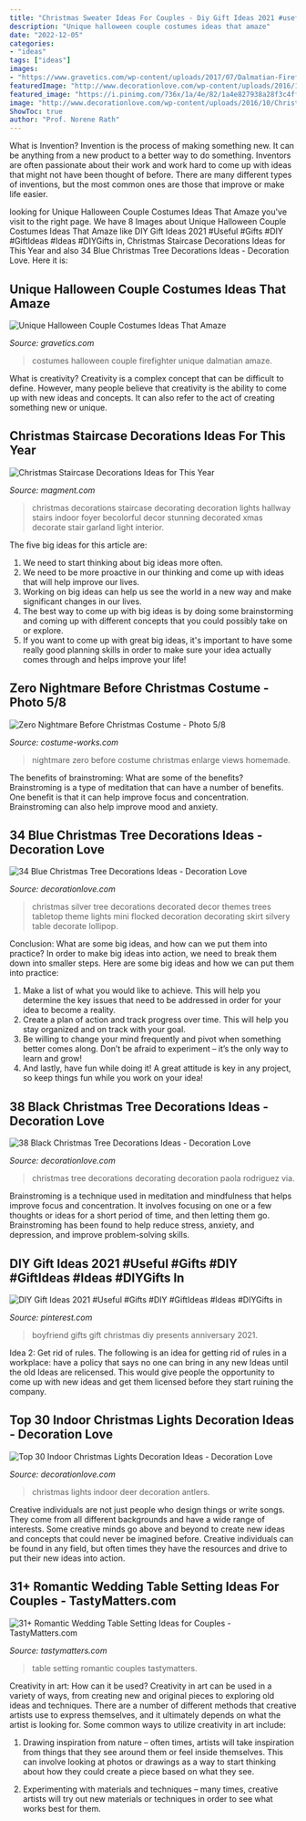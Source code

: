 ```yaml
---
title: "Christmas Sweater Ideas For Couples - Diy Gift Ideas 2021 #useful #gifts #diy #giftideas #ideas #diygifts In"
description: "Unique halloween couple costumes ideas that amaze"
date: "2022-12-05"
categories:
- "ideas"
tags: ["ideas"]
images:
- "https://www.gravetics.com/wp-content/uploads/2017/07/Dalmatian-Firefighter.jpg"
featuredImage: "http://www.decorationlove.com/wp-content/uploads/2016/10/Deer-Christmas-Lights-On-Antlers-1.jpg"
featured_image: "https://i.pinimg.com/736x/1a/4e/82/1a4e827938a28f3c4ffc37c2e152313c.jpg"
image: "http://www.decorationlove.com/wp-content/uploads/2016/10/Christmas-Decor-Christmas-Lollipop-Decorations.jpg"
ShowToc: true
author: "Prof. Norene Rath"
---
```



What is Invention?
Invention is the process of making something new. It can be anything from a new product to a better way to do something. Inventors are often passionate about their work and work hard to come up with ideas that might not have been thought of before. There are many different types of inventions, but the most common ones are those that improve or make life easier.

	

		
looking for Unique Halloween Couple Costumes Ideas That Amaze you've visit to the right page. We have 8 Images about Unique Halloween Couple Costumes Ideas That Amaze like DIY Gift Ideas 2021 #Useful #Gifts #DIY #GiftIdeas #Ideas #DIYGifts in, Christmas Staircase Decorations Ideas for This Year and also 34 Blue Christmas Tree Decorations Ideas - Decoration Love. Here it is:
		
    
## Unique Halloween Couple Costumes Ideas That Amaze

<img loading=lazy src="https://www.gravetics.com/wp-content/uploads/2017/07/Dalmatian-Firefighter.jpg" onerror="this.onerror=null;this.src='https://tse3.mm.bing.net/th?id=OIP.2GyKmF6GvnY-WS6n4MIymwHaJ4&amp;pid=15.1';" alt="Unique Halloween Couple Costumes Ideas That Amaze">

_Source: gravetics.com_

>costumes halloween couple firefighter unique dalmatian amaze. 

	

What is creativity?
Creativity is a complex concept that can be difficult to define. However, many people believe that creativity is the ability to come up with new ideas and concepts. It can also refer to the act of creating something new or unique.

    
## Christmas Staircase Decorations Ideas For This Year

<img loading=lazy src="https://www.magment.com/wp-content/uploads/2015/10/Christmas-Staircase-Decoration-8.jpg" onerror="this.onerror=null;this.src='https://tse2.mm.bing.net/th?id=OIP.z4M9ZLhvc6UFwSEY9P3A0QHaJ3&amp;pid=15.1';" alt="Christmas Staircase Decorations Ideas for This Year">

_Source: magment.com_

>christmas decorations staircase decorating decoration lights hallway stairs indoor foyer becolorful decor stunning decorated xmas decorate stair garland light interior. 

	

The five big ideas for this article are:
1. We need to start thinking about big ideas more often. 
2. We need to be more proactive in our thinking and come up with ideas that will help improve our lives. 
3. Working on big ideas can help us see the world in a new way and make significant changes in our lives. 
4. The best way to come up with big ideas is by doing some brainstorming and coming up with different concepts that you could possibly take on or explore. 
5. If you want to come up with great big ideas, it's important to have some really good planning skills in order to make sure your idea actually comes through and helps improve your life!

    
## Zero Nightmare Before Christmas Costume - Photo 5/8

<img loading=lazy src="https://photos.costume-works.com/full/zero_nightmare_before_christmas4.jpg" onerror="this.onerror=null;this.src='https://tse3.mm.bing.net/th?id=OIP.RDKLzGPENN2l9fT14OmQMgHaL4&amp;pid=15.1';" alt="Zero Nightmare Before Christmas Costume - Photo 5/8">

_Source: costume-works.com_

>nightmare zero before costume christmas enlarge views homemade. 

	

The benefits of brainstroming: What are some of the benefits?
Brainstroming is a type of meditation that can have a number of benefits. One benefit is that it can help improve focus and concentration. Brainstroming can also help improve mood and anxiety.

    
## 34 Blue Christmas Tree Decorations Ideas - Decoration Love

<img loading=lazy src="http://www.decorationlove.com/wp-content/uploads/2016/10/Christmas-Decor-Christmas-Lollipop-Decorations.jpg" onerror="this.onerror=null;this.src='https://tse3.mm.bing.net/th?id=OIP.AlmNu_AckZ4lq34F3lYCQQHaM4&amp;pid=15.1';" alt="34 Blue Christmas Tree Decorations Ideas - Decoration Love">

_Source: decorationlove.com_

>christmas silver tree decorations decorated decor themes trees tabletop theme lights mini flocked decoration decorating skirt silvery table decorate lollipop. 

	

Conclusion: What are some big ideas, and how can we put them into practice?
In order to make big ideas into action, we need to break them down into smaller steps. Here are some big ideas and how we can put them into practice:
1. Make a list of what you would like to achieve. This will help you determine the key issues that need to be addressed in order for your idea to become a reality.
2. Create a plan of action and track progress over time. This will help you stay organized and on track with your goal.
3. Be willing to change your mind frequently and pivot when something better comes along. Don’t be afraid to experiment – it’s the only way to learn and grow!
4. And lastly, have fun while doing it! A great attitude is key in any project, so keep things fun while you work on your idea!

    
## 38 Black Christmas Tree Decorations Ideas - Decoration Love

<img loading=lazy src="http://www.decorationlove.com/wp-content/uploads/2016/10/Black-People-Christmas-Tree-Ideas.jpg" onerror="this.onerror=null;this.src='https://tse1.mm.bing.net/th?id=OIP.HwBWOUYsLA6yc20jdpTVQgDhEs&amp;pid=15.1';" alt="38 Black Christmas Tree Decorations Ideas - Decoration Love">

_Source: decorationlove.com_

>christmas tree decorations decorating decoration paola rodriguez via. 

	

Brainstroming is a technique used in meditation and mindfulness that helps improve focus and concentration. It involves focusing on one or a few thoughts or ideas for a short period of time, and then letting them go. Brainstroming has been found to help reduce stress, anxiety, and depression, and improve problem-solving skills.

    
## DIY Gift Ideas 2021 #Useful #Gifts #DIY #GiftIdeas #Ideas #DIYGifts In

<img loading=lazy src="https://i.pinimg.com/736x/1a/4e/82/1a4e827938a28f3c4ffc37c2e152313c.jpg" onerror="this.onerror=null;this.src='https://tse1.mm.bing.net/th?id=OIP.DOmqsWOg25pzlxbFizXGVgHaNK&amp;pid=15.1';" alt="DIY Gift Ideas 2021 #Useful #Gifts #DIY #GiftIdeas #Ideas #DIYGifts in">

_Source: pinterest.com_

>boyfriend gifts gift christmas diy presents anniversary 2021. 

	

Idea 2: Get rid of rules.
The following is an idea for getting rid of rules in a workplace: have a policy that says no one can bring in any new Ideas until the old Ideas are relicensed. This would give people the opportunity to come up with new ideas and get them licensed before they start ruining the company.

    
## Top 30 Indoor Christmas Lights Decoration Ideas - Decoration Love

<img loading=lazy src="http://www.decorationlove.com/wp-content/uploads/2016/10/Deer-Christmas-Lights-On-Antlers-1.jpg" onerror="this.onerror=null;this.src='https://tse2.mm.bing.net/th?id=OIP.A0Q1nu6cU5yKdHRAe-JzFgHaLb&amp;pid=15.1';" alt="Top 30 Indoor Christmas Lights Decoration Ideas - Decoration Love">

_Source: decorationlove.com_

>christmas lights indoor deer decoration antlers. 

	

Creative individuals are not just people who design things or write songs. They come from all different backgrounds and have a wide range of interests. Some creative minds go above and beyond to create new ideas and concepts that could never be imagined before. Creative individuals can be found in any field, but often times they have the resources and drive to put their new ideas into action.

    
## 31+ Romantic Wedding Table Setting Ideas For Couples - TastyMatters.com

<img loading=lazy src="http://www.tastymatters.com/wp-content/uploads/2017/06/wedding-table-setting-ideas-z1.jpg" onerror="this.onerror=null;this.src='https://tse2.mm.bing.net/th?id=OIP.gTik58G4Fy1VNlmvMc1DVgHaLH&amp;pid=15.1';" alt="31+ Romantic Wedding Table Setting Ideas for Couples - TastyMatters.com">

_Source: tastymatters.com_

>table setting romantic couples tastymatters. 

	

Creativity in art: How can it be used?
Creativity in art can be used in a variety of ways, from creating new and original pieces to exploring old ideas and techniques. There are a number of different methods that creative artists use to express themselves, and it ultimately depends on what the artist is looking for. Some common ways to utilize creativity in art include:
1. Drawing inspiration from nature – often times, artists will take inspiration from things that they see around them or feel inside themselves. This can involve looking at photos or drawings as a way to start thinking about how they could create a piece based on what they see.

2. Experimenting with materials and techniques – many times, creative artists will try out new materials or techniques in order to see what works best for them.

